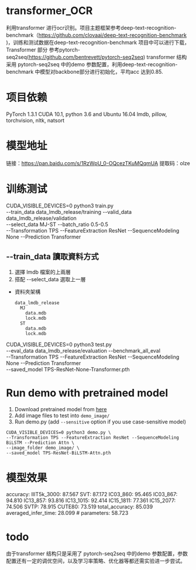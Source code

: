 # transformer_OCR
利用transformer 进行ocr识别。项目主题框架参考deep-text-recognition-benchmark（https://github.com/clovaai/deep-text-recognition-benchmark )，训练和测试数据在deep-text-recognition-benchmark 项目中可以进行下载，Transformer 部分 参考pytorch-seq2seq(https://github.com/bentrevett/pytorch-seq2seq)
transformer 结构采用 pytorch-seq2seq 中的demo 参数配置，利用deep-text-recognition-benchmark 中模型对backbone部分进行初始化，平均acc 达到0.85.

# 项目依赖
PyTorch 1.3.1 CUDA 10.1, python 3.6 and Ubuntu 16.04 lmdb, pillow, torchvision, nltk, natsort

# 模型地址
链接：https://pan.baidu.com/s/1RzWpU_0-OQcezTKuMQqmUA 
提取码：olze 

# 训练测试
CUDA_VISIBLE_DEVICES=0 python3 train.py \
--train_data data_lmdb_release/training --valid_data data_lmdb_release/validation \
--select_data MJ-ST --batch_ratio 0.5-0.5 \
--Transformation TPS --FeatureExtraction ResNet --SequenceModeling None --Prediction Transformer

## --train_data 讀取資料方式
  1. 選擇 lmdb 檔案的上兩層
  2. 搭配 --select_data 選取上一層
  - 資料夾架構
    ```
    data_lmdb_release
      MJ
        data.mdb
        lock.mdb
      ST
        data.mdb
        lock.mdb
    ```

CUDA_VISIBLE_DEVICES=0 python3 test.py \
--eval_data data_lmdb_release/evaluation --benchmark_all_eval \
--Transformation TPS --FeatureExtraction ResNet --SequenceModeling None --Prediction Transformer \
--saved_model TPS-ResNet-None-Transformer.pth

# Run demo with pretrained model
1. Download pretrained model from [here](https://drive.google.com/drive/folders/15WPsuPJDCzhp2SvYZLRj8mAlT3zmoAMW)
2. Add image files to test into `demo_image/`
3. Run demo.py (add `--sensitive` option if you use case-sensitive model)
```
CUDA_VISIBLE_DEVICES=0 python3 demo.py \
--Transformation TPS --FeatureExtraction ResNet --SequenceModeling BiLSTM --Prediction Attn \
--image_folder demo_image/ \
--saved_model TPS-ResNet-BiLSTM-Attn.pth
```

# 模型效果
accuracy: IIIT5k_3000: 87.567 SVT: 87.172 IC03_860: 95.465 IC03_867: 94.810 IC13_857: 93.816 IC13_1015: 92.414 IC15_1811: 77.361 IC15_2077: 74.506 SVTP: 78.915 CUTE80: 73.519 total_accuracy: 85.039 averaged_infer_time: 28.099 # parameters: 58.723

# todo
由于transformer 结构只是采用了 pytorch-seq2seq 中的demo 参数配置，参数配置还有一定的调优空间，以及学习率策略、优化器等都还需实验进一步尝试。
